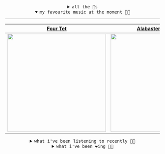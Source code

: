 <details>

<summary align="center"><samp>all the 🥚s</samp></summary>
<hr />

<a href="https://github.com/bitttttten"><img src="https://avatars2.githubusercontent.com/u/19930241?s=90&u=2aef7cbf4a59d361894145c97676391ec46fea4d&v=4" width="30" height="30" /><a href="https://github.com/pvinis"><img src="https://avatars0.githubusercontent.com/u/100233?s=90&v=4" width="30" height="30" />

<samp><a href="https://github.com/bitttttten/bitttttten/issues/1">become an 🥚</a></samp>

</details>

<details open>

<summary align="center"><samp>my favourite music at the moment 🎵🎶</samp></summary>
<hr />

<!-- toc -->

| [Four Tet](https://open.spotify.com/artist/7Eu1txygG6nJttLHbZdQOh)                                                                                               | [Alabaster DePlume](https://open.spotify.com/artist/3LfKt6bEMIfFIEryeai8Mm)                                                                                      | [Teebs](https://open.spotify.com/artist/2L2unNFaPbDxjg3NqzpqhJ)                                                                                                  | [Leandro Fresco](https://open.spotify.com/artist/0gJgTQEVl62dN80lQbOBK5)                                                                                         |
| ---------------------------------------------------------------------------------------------------------------------------------------------------------------- | ---------------------------------------------------------------------------------------------------------------------------------------------------------------- | ---------------------------------------------------------------------------------------------------------------------------------------------------------------- | ---------------------------------------------------------------------------------------------------------------------------------------------------------------- |
| [<img src="https://i.scdn.co/image/f96458025a0640bf1d3c8f764a42ec21d4db1eae" width="320" height="auto">](https://open.spotify.com/artist/7Eu1txygG6nJttLHbZdQOh) | [<img src="https://i.scdn.co/image/8dcd7c992f677beb7e1e6140537a0c6fcf82f57f" width="320" height="auto">](https://open.spotify.com/artist/3LfKt6bEMIfFIEryeai8Mm) | [<img src="https://i.scdn.co/image/5ae35abbcca16ff670722c6f8f176b2314e6526d" width="320" height="auto">](https://open.spotify.com/artist/2L2unNFaPbDxjg3NqzpqhJ) | [<img src="https://i.scdn.co/image/da78f9635590c6f1ce6124bb0c6fb1818576581e" width="320" height="auto">](https://open.spotify.com/artist/0gJgTQEVl62dN80lQbOBK5) |

<!-- tocstop -->

</details>

<details>

<summary align="center"><samp>what i've been listening to recently 🎵🎶</samp></summary>
<hr />

<!-- toc -->

| [Is It True - Four Tet Remix<br />Tame Impala, Four Tet](https://open.spotify.com/track/5Yc2SVCeXXcDdALmmXIslb)                                                 | [Jimmy Fallon Big!<br />Japanese Breakfast](https://open.spotify.com/track/5veLhf4p6vyoIB71TSpTDI)                                                              | [Taking Over<br />Joe Goddard](https://open.spotify.com/track/1nvBoPz0o0Y5WYT5aaoSKZ)                                                                           | [Appointments<br />Julien Baker](https://open.spotify.com/track/46Vogr8UvzcVPAgDvBpDIr)                                                                         |
| --------------------------------------------------------------------------------------------------------------------------------------------------------------- | --------------------------------------------------------------------------------------------------------------------------------------------------------------- | --------------------------------------------------------------------------------------------------------------------------------------------------------------- | --------------------------------------------------------------------------------------------------------------------------------------------------------------- |
| [<img src="https://i.scdn.co/image/a7cb9fc6df8b68fdb071156add87284c3c941a04" width="320" height="auto">](https://open.spotify.com/track/5Yc2SVCeXXcDdALmmXIslb) | [<img src="https://i.scdn.co/image/bbd086624a222bb8a528abea07acc91ff4124cb4" width="320" height="auto">](https://open.spotify.com/track/5veLhf4p6vyoIB71TSpTDI) | [<img src="https://i.scdn.co/image/1df89e5c30c9cbd9432628b916bca4fa875f9232" width="320" height="auto">](https://open.spotify.com/track/1nvBoPz0o0Y5WYT5aaoSKZ) | [<img src="https://i.scdn.co/image/71151c3a9dfc5abe722308813e5b2bf1c0bb65ba" width="320" height="auto">](https://open.spotify.com/track/46Vogr8UvzcVPAgDvBpDIr) |

<!-- tocstop -->

</details>

<details>

<summary align="center"><samp>what i've been ❤️ing 🎵🎶</samp></summary>
<hr />

<!-- toc -->

| [Are You with Me Now?<br />Cate le Bon](https://open.spotify.com/album/4Yw43xCuMTeeRUoqsOGdJK)                                                                  | [Luminous Spaces - Edit<br />Jon Hopkins, Kelly Lee Owens](https://open.spotify.com/album/7E1ug6ydBki9DydefZzG9F)                                               | [Grafts<br />Kara-Lis Coverdale](https://open.spotify.com/album/6hT28oOwJbnRX9qvxbXbTw)                                                                         | [Pine Trees<br />Mary Lattimore](https://open.spotify.com/album/1CoYuZnDfAqv2rbUpCgfQx)                                                                         |
| --------------------------------------------------------------------------------------------------------------------------------------------------------------- | --------------------------------------------------------------------------------------------------------------------------------------------------------------- | --------------------------------------------------------------------------------------------------------------------------------------------------------------- | --------------------------------------------------------------------------------------------------------------------------------------------------------------- |
| [<img src="https://i.scdn.co/image/ab67616d0000b273aa9fdcc0d9fa66c203b0b24c" width="320" height="auto">](https://open.spotify.com/album/4Yw43xCuMTeeRUoqsOGdJK) | [<img src="https://i.scdn.co/image/ab67616d0000b273ac8369c696789a6422ef8978" width="320" height="auto">](https://open.spotify.com/album/7E1ug6ydBki9DydefZzG9F) | [<img src="https://i.scdn.co/image/ab67616d0000b27306ccbf4ba7531b5f1dab00e6" width="320" height="auto">](https://open.spotify.com/album/6hT28oOwJbnRX9qvxbXbTw) | [<img src="https://i.scdn.co/image/ab67616d0000b2739e1b5c43d43d8c13cccc9fda" width="320" height="auto">](https://open.spotify.com/album/1CoYuZnDfAqv2rbUpCgfQx) |

<!-- tocstop -->

</details>
